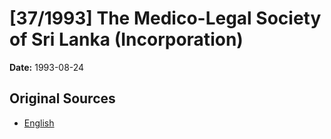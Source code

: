 # [37/1993] The Medico-Legal Society of Sri Lanka (Incorporation)

**Date:** 1993-08-24

## Original Sources

- [English](https://documents.gov.lk/view/acts/1993/8/37-1993_E.pdf)
